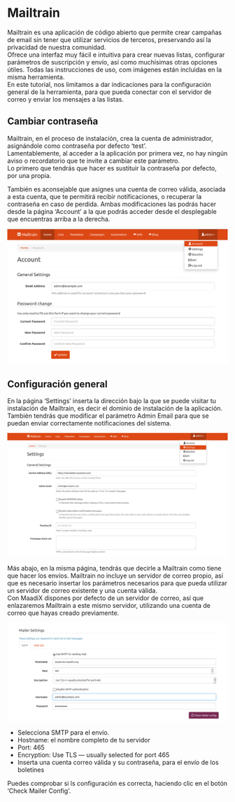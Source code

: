 #  Mailtrain

Mailtrain es una aplicación de código abierto que permite crear campañas de email sin tener que utilizar servicios de terceros, preservando así la privacidad de nuestra comunidad.  
Ofrece una interfaz muy fácil e intuitiva para crear nuevas listas, configurar parámetros de suscripción y envío, así como muchísimas otras opciones útiles. Todas las instrucciones de uso, com imágenes están incluidas en la misma herramienta.  
En este tutorial, nos limitamos a dar indicaciones para la configuración general de la herramienta, para que pueda conectar con el servidor de correo y enviar los mensajes a las listas.  

## Cambiar contraseña

Mailtrain, en el proceso de instalación, crea la cuenta de administrador, asignándole como contraseña por defecto ‘test’.  
Lamentablemente, al acceder a la aplicación por primera vez, no hay ningún aviso o recordatorio que te invite a cambiar este parámetro.  
Lo primero que tendrás que hacer es sustituir la contraseña por defecto, por una propia.  

También es aconsejable que asignes una cuenta de correo válida, asociada a esta cuenta, que te permitirá recibir notificaciones, o recuperar la contraseña en caso de perdida.
Ambas modificaciones las podrás hacer desde la página ‘Account’ a la que podrás acceder desde el desplegable que encuentras arriba a la derecha.  

![Screenshot](img/mailtrain/Change-password.png)

## Configuración general  

En la página ‘Settings’ inserta la dirección bajo la que se puede visitar tu instalación de Mailtrain, es decir el dominio de instalación de la aplicación.  
También tendrás que modificar el parámetro Admin Email para que se puedan enviar correctamente notificaciones del sistema.  

![Screenshot](img/mailtrain/general-settings.png)  


Más abajo, en la misma página,  tendrás que decirle a Mailtrain como tiene que hacer los envíos. Mailtrain no incluye un servidor de correo propio, así que es necesario insertar los parámetros necesarios para que pueda utilizar un servidor de correo existente y una cuenta válida.  
Con MaadiX dispones por defecto de un servidor de correo, así que enlazaremos Mailtrain a este mismo servidor, utilizando una cuenta de correo que hayas creado previamente.  

![Screenshot](img/mailtrain/mail-server-settings.png)

- Selecciona SMTP para el envío.
- Hostname: el nombre completo de tu servidor
- Port: 465
- Encryption: Use TLS — usually selected for port 465
- Inserta una cuenta correo válida y su contraseña, para el envío de los boletines

Puedes comprobar si ls configuración es correcta, haciendo clic en el botón ‘Check Mailer Config’.  
